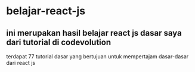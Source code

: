 # belajar-react-js
ini merupakan hasil belajar react js dasar saya dari tutorial di codevolution
-
terdapat 77 tutorial dasar yang bertujuan untuk mempertajam dasar-dasar dari react js
